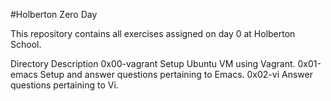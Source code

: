 #Holberton Zero Day

This repository contains all exercises assigned on day 0 at Holberton School.

Directory	Description
0x00-vagrant	Setup Ubuntu VM using Vagrant.
0x01-emacs	Setup and answer questions pertaining to Emacs.
0x02-vi	Answer questions pertaining to Vi.
